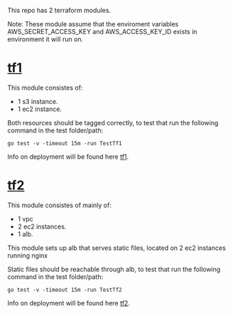 

This repo has 2 terraform modules.

<p>Note: These module assume that the enviroment variables AWS_SECRET_ACCESS_KEY and AWS_ACCESS_KEY_ID exists in environment it will run on.</p>


# [tf1](https://github.com/IdontApply/fl-maytham-1/tree/main/tf1) 

This module consistes of:
- 1 s3 instance.
- 1 ec2 instance.
  

<p>Both resources should be tagged correctly, to test that run the following command in the test folder/path:</p>


```console
go test -v -timeout 15m -run TestTf1
```
Info on deployment will be found here [tf1](https://github.com/IdontApply/fl-maytham-1/tree/main/tf1).


# [tf2](https://github.com/IdontApply/fl-maytham-1/tree/main/tf2) 

This module consistes of mainly of:
- 1 vpc
- 2 ec2 instances.
- 1 alb.
<p>This module sets up alb that serves static files, located on 2 ec2 instances running nginx</p> 
<p>Static files should be reachable through alb, to test that run the following command in the test folder/path:</p>

```console
go test -v -timeout 15m -run TestTf2
```
Info on deployment will be found here [tf2](https://github.com/IdontApply/fl-maytham-1/tree/main/tf2).
